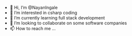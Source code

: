 - 👋 Hi, I’m @NayanIngale
- 👀 I’m interested in csharp coding
- 🌱 I’m currently learning full stack development
- 💞️ I’m looking to collaborate on  some software companies
- 📫 How to reach me ...

<!---
NayanIngale/NayanIngale is a ✨ special ✨ repository because its `README.md` (this file) appears on your GitHub profile.
You can click the Preview link to take a look at your changes.
--->
